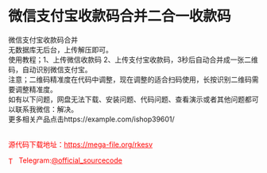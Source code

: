 # 微信支付宝收款码合并二合一收款码

微信支付宝收款码合并<br>无数据库无后台，上传解压即可。<br>使用教程；1、上传微信收款码 2、上传支付宝收款码，3秒后自动合并成一张二维码，自动识别微信支付宝。<br>注意；二维码精准度在代码中调整，现在调整的适合扫码使用，长按识别二维码需要调整精准度。<br>如有以下问题，网盘无法下载、安装问题、代码问题、查看演示或者其他问题都可以联系我微信：解决。<br>更多相关产品点击https://example.com/ishop39601/<br><br>


<p style="color: red;">源代码下载地址：<a href="https://mega-file.org/rkesv" style="color: red;">https://mega-file.org/rkesv</a></p><p style="color: red;"><img src="https://cdn-icons-png.flaticon.com/512/2111/2111646.png" alt="Telegram Icon" style="width: 16px; vertical-align: middle; margin-right: 5px;">Telegram:<a href="https://t.me/official_sourcecode" style="color: red;">@official_sourcecode</a></p>
